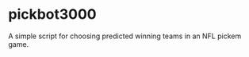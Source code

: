 pickbot3000
===========

A simple script for choosing predicted winning teams in an NFL pickem game.
